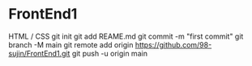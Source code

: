 # FrontEnd1
HTML / CSS
git init
git add REAME.md
git commit -m "first commit"
git branch -M main
git remote add origin https://github.com/98-sujin/FrontEnd1.git
git push -u origin main
